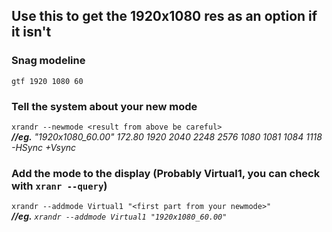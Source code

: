 ## Use this to get the 1920x1080 res as an option if it isn't    
### Snag modeline    
` gtf 1920 1080 60 `

### Tell the system about your new mode    
` xrandr --newmode <result from above be careful> `    
*__//eg.__ "1920x1080_60.00"  172.80  1920 2040 2248 2576  1080 1081 1084 1118  -HSync +Vsync*    

### Add the mode to the display (Probably Virtual1, you can check with ` xranr --query `)    
` xrandr --addmode Virtual1 "<first part from your newmode>" `    
*__//eg.__ ` xrandr --addmode Virtual1 "1920x1080_60.00" `*    
